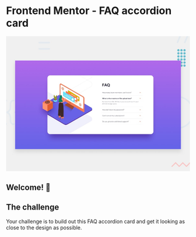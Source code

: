 # Frontend Mentor - FAQ accordion card

![Design preview for the FAQ accordion card coding challenge](./design/desktop-preview.jpg)

## Welcome! 👋

## The challenge

Your challenge is to build out this FAQ accordion card and get it looking as close to the design as possible.
